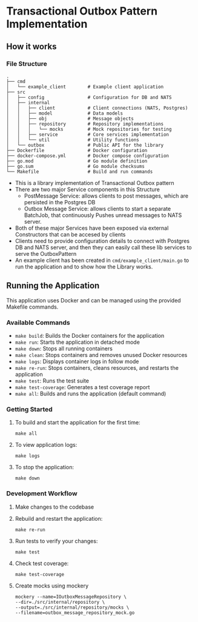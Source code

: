 # Transactional Outbox Pattern Implementation

## How it works

### File Structure
```
.
├── cmd
│   └── example_client        # Example client application
├── src
│   ├── config                # Configuration for DB and NATS
│   ├── internal
│   │   ├── client            # Client connections (NATS, Postgres)
│   │   ├── model             # Data models
│   │   ├── obj               # Message objects
│   │   ├── repository        # Repository implementations
│   │   │   └── mocks         # Mock repositories for testing
│   │   ├── service           # Core services implementation
│   │   └── util              # Utility functions
│   └── outbox                # Public API for the library
├── Dockerfile                # Docker configuration
├── docker-compose.yml        # Docker compose configuration
├── go.mod                    # Go module definition
├── go.sum                    # Go module checksums
└── Makefile                  # Build and run commands
```

- This is a library implementation of Transactional Outbox pattern
- There are two major Service components in this Structure
    - PostMessage Service: allows clients to post messages, which are persisted in the Postgres DB
    - Outbox Message Service: allows clients to start a separate BatchJob, that continuously Pushes unread messages to NATS server.
- Both of these major Services have been exposed via external Constructors that can be accesed by clients
- Clients need to provide configuration details to connect with Postgres DB and NATS server, and then they can easily call these lib services to serve the OutboxPattern
- An example client has been created in `cmd/example_client/main.go` to run the application and to show how the Library works.

## Running the Application

This application uses Docker and can be managed using the provided Makefile commands.

### Available Commands

- `make build`: Builds the Docker containers for the application
- `make run`: Starts the application in detached mode
- `make down`: Stops all running containers
- `make clean`: Stops containers and removes unused Docker resources
- `make logs`: Displays container logs in follow mode
- `make re-run`: Stops containers, cleans resources, and restarts the application
- `make test`: Runs the test suite
- `make test-coverage`: Generates a test coverage report
- `make all`: Builds and runs the application (default command)

### Getting Started

1. To build and start the application for the first time:
   ```
   make all
   ```

2. To view application logs:
   ```
   make logs
   ```

3. To stop the application:
   ```
   make down
   ```

### Development Workflow

1. Make changes to the codebase
2. Rebuild and restart the application:
   ```
   make re-run
   ```

3. Run tests to verify your changes:
   ```
   make test
   ```

4. Check test coverage:
   ```
   make test-coverage
   ```

5. Create mocks using mockery
   ```
   mockery --name=IOutboxMessageRepository \
   --dir=./src/internal/repository \
   --output=./src/internal/repository/mocks \
   --filename=outbox_message_repository_mock.go
   ```

